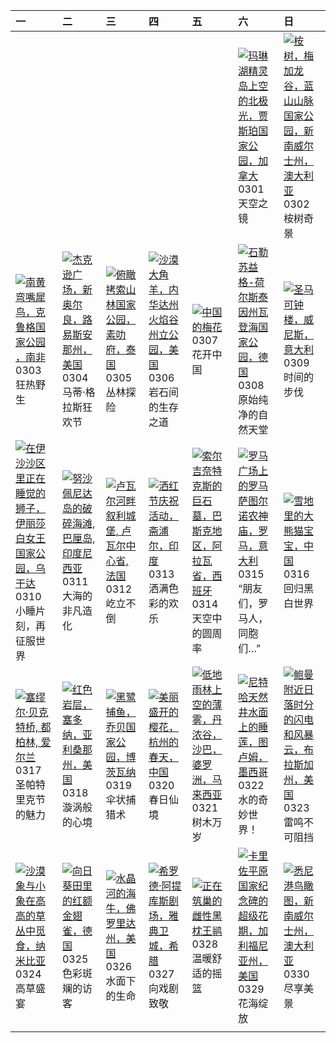 | 一                                                                                                                                                                                                      | 二                                                                                                                                                                                                       | 三                                                                                                                                                                                           | 四                                                                                                                                                                                                  | 五                                                                                                                                                                                                   | 六                                                                                                                                                                                                                           | 日                                                                                                                                                                                                          |
|:-------------------------------------------------------------------------------------------------------------------------------------------------------------------------------------------------------|:--------------------------------------------------------------------------------------------------------------------------------------------------------------------------------------------------------|:--------------------------------------------------------------------------------------------------------------------------------------------------------------------------------------------|:---------------------------------------------------------------------------------------------------------------------------------------------------------------------------------------------------|:----------------------------------------------------------------------------------------------------------------------------------------------------------------------------------------------------|:----------------------------------------------------------------------------------------------------------------------------------------------------------------------------------------------------------------------------|:-----------------------------------------------------------------------------------------------------------------------------------------------------------------------------------------------------------|
|                                                                                                                                                                                                        |                                                                                                                                                                                                         |                                                                                                                                                                                             |                                                                                                                                                                                                    |                                                                                                                                                                                                     | [![](https://www.bing.com/th?id=OHR.MaligneLakeJasper_ZH-CN2664289451_320x240.jpg "玛琳湖精灵岛上空的北极光，贾斯珀国家公园，加拿大")](https://www.bing.com/th?id=OHR.MaligneLakeJasper_ZH-CN2664289451_UHD.jpg)<br>0301<br>天空之镜                    | [![](https://www.bing.com/th?id=OHR.EucalyptusForest_ZH-CN3052498076_320x240.jpg "桉树，梅加龙谷，蓝山山脉国家公园，新南威尔士州，澳大利亚")](https://www.bing.com/th?id=OHR.EucalyptusForest_ZH-CN3052498076_UHD.jpg)<br>0302<br>桉树奇景 |
| [![](https://www.bing.com/th?id=OHR.HornbillPair_ZH-CN3380997666_320x240.jpg "南黄弯嘴犀鸟，克鲁格国家公园 ，南非")](https://www.bing.com/th?id=OHR.HornbillPair_ZH-CN3380997666_UHD.jpg)<br>0303<br>狂热野生               | [![](https://www.bing.com/th?id=OHR.MardiGrasJackson_ZH-CN3456301377_320x240.jpg "杰克逊广场，新奥尔良，路易斯安那州，美国")](https://www.bing.com/th?id=OHR.MardiGrasJackson_ZH-CN3456301377_UHD.jpg)<br>0304<br>马蒂·格拉斯狂欢节 | [![](https://www.bing.com/th?id=OHR.SuratThani_ZH-CN4797096558_320x240.jpg "俯瞰拷索山林国家公园，素叻府，泰国")](https://www.bing.com/th?id=OHR.SuratThani_ZH-CN4797096558_UHD.jpg)<br>0305<br>丛林探险         | [![](https://www.bing.com/th?id=OHR.NevadaBigHorns_ZH-CN5987046965_320x240.jpg "沙漠大角羊，内华达州火焰谷州立公园，美国")](https://www.bing.com/th?id=OHR.NevadaBigHorns_ZH-CN5987046965_UHD.jpg)<br>0306<br>岩石间的生存之道 | [![](https://www.bing.com/th?id=OHR.PlumBlossom_ZH-CN5888621119_320x240.jpg "中国的梅花")](https://www.bing.com/th?id=OHR.PlumBlossom_ZH-CN5888621119_UHD.jpg)<br>0307<br>花开中国                           | [![](https://www.bing.com/th?id=OHR.WaddenSeaBiosphereReserve_ZH-CN9012125146_320x240.jpg "石勒苏益格-荷尔斯泰因州瓦登海国家公园，德国")](https://www.bing.com/th?id=OHR.WaddenSeaBiosphereReserve_ZH-CN9012125146_UHD.jpg)<br>0308<br>原始纯净的自然天堂 | [![](https://www.bing.com/th?id=OHR.ItalyClock_ZH-CN0846995743_320x240.jpg "圣马可钟楼，威尼斯，意大利")](https://www.bing.com/th?id=OHR.ItalyClock_ZH-CN0846995743_UHD.jpg)<br>0309<br>时间的步伐                           |
| [![](https://www.bing.com/th?id=OHR.NappingLion_ZH-CN1214312983_320x240.jpg "在伊沙沙区里正在睡觉的狮子，伊丽莎白女王国家公园，乌干达")](https://www.bing.com/th?id=OHR.NappingLion_ZH-CN1214312983_UHD.jpg)<br>0310<br>小睡片刻，再征服世界 | [![](https://www.bing.com/th?id=OHR.NusaPenida_ZH-CN4934656933_320x240.jpg "努沙佩尼达岛的破碎海滩, 巴厘岛, 印度尼西亚")](https://www.bing.com/th?id=OHR.NusaPenida_ZH-CN4934656933_UHD.jpg)<br>0311<br>大海的非凡造化            | [![](https://www.bing.com/th?id=OHR.ChateauLoire_ZH-CN5040147638_320x240.jpg "卢瓦尔河畔叙利城堡, 卢瓦尔中心省, 法国")](https://www.bing.com/th?id=OHR.ChateauLoire_ZH-CN5040147638_UHD.jpg)<br>0312<br>屹立不倒 | [![](https://www.bing.com/th?id=OHR.HoliColors_ZH-CN2177185823_320x240.jpg "洒红节庆祝活动，斋浦尔，印度")](https://www.bing.com/th?id=OHR.HoliColors_ZH-CN2177185823_UHD.jpg)<br>0313<br>洒满色彩的欢乐                | [![](https://www.bing.com/th?id=OHR.BasqueDolmen_ZH-CN2364777801_320x240.jpg "索尔吉奈特克斯的巨石墓，巴斯克地区，阿拉瓦省，西班牙")](https://www.bing.com/th?id=OHR.BasqueDolmen_ZH-CN2364777801_UHD.jpg)<br>0314<br>天空中的圆周率 | [![](https://www.bing.com/th?id=OHR.ForumRomanum_ZH-CN5873120178_320x240.jpg "罗马广场上的罗马萨图尔诺农神庙，罗马，意大利")](https://www.bing.com/th?id=OHR.ForumRomanum_ZH-CN5873120178_UHD.jpg)<br>0315<br>“朋友们，罗马人，同胞们…”                      | [![](https://www.bing.com/th?id=OHR.PandaSnow_ZH-CN5981854301_320x240.jpg "雪地里的大熊猫宝宝，中国")](https://www.bing.com/th?id=OHR.PandaSnow_ZH-CN5981854301_UHD.jpg)<br>0316<br>回归黑白世界                             |
| [![](https://www.bing.com/th?id=OHR.BeckettBridge_ZH-CN6206942429_320x240.jpg "塞缪尔·贝克特桥, 都柏林, 爱尔兰")](https://www.bing.com/th?id=OHR.BeckettBridge_ZH-CN6206942429_UHD.jpg)<br>0317<br>圣帕特里克节的魅力        | [![](https://www.bing.com/th?id=OHR.SedonaSpring_ZH-CN6305197600_320x240.jpg "红色岩层，塞多纳，亚利桑那州，美国")](https://www.bing.com/th?id=OHR.SedonaSpring_ZH-CN6305197600_UHD.jpg)<br>0318<br>漩涡般的心境               | [![](https://www.bing.com/th?id=OHR.BlackHeron_ZH-CN6764711050_320x240.jpg "黑鹭捕鱼，乔贝国家公园，博茨瓦纳")](https://www.bing.com/th?id=OHR.BlackHeron_ZH-CN6764711050_UHD.jpg)<br>0319<br>伞状捕猎术         | [![](https://www.bing.com/th?id=OHR.SpringequinoxY25_ZH-CN1635828827_320x240.jpg "美丽盛开的樱花，杭州的春天，中国")](https://www.bing.com/th?id=OHR.SpringequinoxY25_ZH-CN1635828827_UHD.jpg)<br>0320<br>春日仙境     | [![](https://www.bing.com/th?id=OHR.DanumValley_ZH-CN5786482012_320x240.jpg "低地雨林上空的薄雾，丹浓谷，沙巴，婆罗洲，马来西亚")](https://www.bing.com/th?id=OHR.DanumValley_ZH-CN5786482012_UHD.jpg)<br>0321<br>树木万岁       | [![](https://www.bing.com/th?id=OHR.CenoteLilies_ZH-CN5915682591_320x240.jpg "尼特哈天然井水面上的睡莲，图卢姆，墨西哥")](https://www.bing.com/th?id=OHR.CenoteLilies_ZH-CN5915682591_UHD.jpg)<br>0322<br>水的奇妙世界！                               | [![](https://www.bing.com/th?id=OHR.NebraskaStorm_ZH-CN6944682381_320x240.jpg "鲍曼附近日落时分的闪电和风暴云，布拉斯加州，美国")](https://www.bing.com/th?id=OHR.NebraskaStorm_ZH-CN6944682381_UHD.jpg)<br>0323<br>雷鸣不可阻挡         |
| [![](https://www.bing.com/th?id=OHR.ElephantGrass_ZH-CN7110191053_320x240.jpg "沙漠象与小象在高高的草丛中觅食，纳米比亚")](https://www.bing.com/th?id=OHR.ElephantGrass_ZH-CN7110191053_UHD.jpg)<br>0324<br>高草盛宴           | [![](https://www.bing.com/th?id=OHR.GoldfinchSunflower_ZH-CN7276848190_320x240.jpg "向日葵田里的红额金翅雀，德国")](https://www.bing.com/th?id=OHR.GoldfinchSunflower_ZH-CN7276848190_UHD.jpg)<br>0325<br>色彩斑斓的访客     | [![](https://www.bing.com/th?id=OHR.CrystalManatee_ZH-CN7547286414_320x240.jpg "水晶河的海牛，佛罗里达州，美国")](https://www.bing.com/th?id=OHR.CrystalManatee_ZH-CN7547286414_UHD.jpg)<br>0326<br>水面下的生命 | [![](https://www.bing.com/th?id=OHR.OdeonAthens_ZH-CN6085881625_320x240.jpg "希罗德·阿提库斯剧场，雅典卫城，希腊")](https://www.bing.com/th?id=OHR.OdeonAthens_ZH-CN6085881625_UHD.jpg)<br>0327<br>向戏剧致敬            | [![](https://www.bing.com/th?id=OHR.NestingMonarch_ZH-CN7848166951_320x240.jpg "正在筑巢的雌性黑枕王鹟")](https://www.bing.com/th?id=OHR.NestingMonarch_ZH-CN7848166951_UHD.jpg)<br>0328<br>温暖舒适的摇篮            | [![](https://www.bing.com/th?id=OHR.CarrizoBloom_ZH-CN7967467357_320x240.jpg "卡里佐平原国家纪念碑的超级花期，加利福尼亚州，美国")](https://www.bing.com/th?id=OHR.CarrizoBloom_ZH-CN7967467357_UHD.jpg)<br>0329<br>花海绽放                             | [![](https://www.bing.com/th?id=OHR.SydneyHarbour_ZH-CN8119451632_320x240.jpg "悉尼港鸟瞰图，新南威尔士州，澳大利亚")](https://www.bing.com/th?id=OHR.SydneyHarbour_ZH-CN8119451632_UHD.jpg)<br>0330<br>尽享美景                 |
|                                                                                                                                                                                                        |                                                                                                                                                                                                         |                                                                                                                                                                                             |                                                                                                                                                                                                    |                                                                                                                                                                                                     |                                                                                                                                                                                                                             |                                                                                                                                                                                                            |